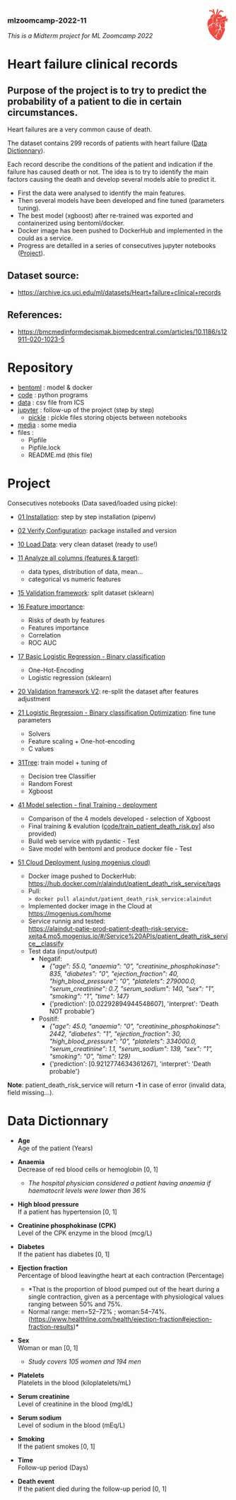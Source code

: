 <img align="right" src="media/heart.png">

### mlzoomcamp-2022-11
*This is a Midterm project for ML Zoomcamp 2022*

# Heart failure clinical records

## Purpose of the project is to try to predict the probability of a patient to die in certain circumstances.

Heart failures are a very common cause of death.

The dataset contains 299 records of patients with heart failure ([Data Dictionnary](#data-dictionnary)). 

Each record describe the conditions of the patient and indication if the failure has caused death or not.
The idea is to try to identify the main factors causing the death and develop several models able to predict it.

- First the data were analysed to identify the main features.
- Then several models have been developed and fine tuned (parameters tuning).
- The best model (xgboost) after re-trained was exported and containerized using bentoml/docker.
- Docker image has been pushed to DockerHub and implemented in the could as a service.
- Progress are detailled in a series of consecutives jupyter notebooks ([Project](#project)). 

## Dataset source: 
- https://archive.ics.uci.edu/ml/datasets/Heart+failure+clinical+records 

## References:
- https://bmcmedinformdecismak.biomedcentral.com/articles/10.1186/s12911-020-1023-5


 

# Repository
- [bentoml](/bentoml/) :  model & docker
- [code](/code/) : python programs
- [data](/data/) : csv file from ICS
- [jupyter](/jupyter/) : follow-up of the project (step by step)
    - [pickle](/jupyter/pickle/) : pickle files storing objects between notebooks
- [media](/media/) : some media
- files : 
    - Pipfile
    - Pipfile.lock 
    - README.md (this file)


# Project
Consecutives notebooks (Data saved/loaded using picke):

- [01 Installation](/jupyter/01%20installation.md): step by step installation (pipenv)

- [02 Verify Configuration](/jupyter/02%20Verify%20Configuration.ipynb): package installed and version 
    
- [10 Load Data](jupyter/10%20Load%20Data.ipynb): very clean dataset (ready to use!)

- [11 Analyze all columns (features & target)](jupyter/11%20Analyze%20all%20columns%20(features%20&%20target).ipynb): 
    - data types, distribution of data, mean...
    - categorical vs numeric features    

- [15 Validation framework](jupyter/15%20Validation%20framework.ipynb): split dataset (sklearn)

- [16 Feature importance](jupyter/16%20Feature%20importance.ipynb): 
    - Risks of death by features
    - Features importance
    - Correlation
    - ROC AUC    

- [17 Basic Logistic Regression - Binary classification](jupyter/17%20Basic%20Logistic%20Regression%20-%20Binary%20classification.ipynb)
    - One-Hot-Encoding
    - Logistic regression (sklearn)     

- [20 Validation framework V2](jupyter/20%20Validation%20framework%20V2.ipynb): re-split the dataset after features adjustment    


- [21 Logistic Regression - Binary classification Optimization](jupyter/21%20Logistic%20Regression%20-%20Binary%20classification%20Optimization.ipynb): fine tune parameters
    - Solvers
    - Feature scaling + One-hot-encoding
    - C values

- [31Tree](jupyter/31Tree.ipynb): train model + tuning of
    - Decision tree Classifier
    - Random Forest
    - Xgboost   

- [41 Model selection - final Training - deployment](jupyter/41%20Model%20selection%20-%20final%20Training%20-%20deployment.ipynb)
    - Comparison of the 4 models developed - selection of Xgboost
    - Final training & evalution ([code/train_patient_death_risk.py](code/train_patient_death_risk.py)] also provided)
    - Build web service with pydantic - Test 
    - Save model with bentoml and produce docker file - Test   

- [51 Cloud Deployment (using mogenius cloud)](jupyter/51%20Cloud%20Deployment%20(using%20mogenius%20cloud).ipynb)
    - Docker image pushed to DockerHub:       
        https://hub.docker.com/r/alaindut/patient_death_risk_service/tags
    - Pull:      
        ```> docker pull alaindut/patient_death_risk_service:alaindut```
    - Implemented docker image in the Cloud at https://mogenius.com/home
    - Service runnig and tested:      
        https://alaindut-patie-prod-patient-death-risk-service-xejta4.mo5.mogenius.io/#/Service%20APIs/patient_death_risk_service__classify
    - Test data (input/output)
    	- Negatif: 
    		- *{"age": 55.0, "anaemia": "0", "creatinine_phosphokinase": 835, "diabetes": "0", "ejection_fraction": 40, "high_blood_pressure": "0", "platelets": 279000.0, "serum_creatinine": 0.7, "serum_sodium": 140, "sex": "1", "smoking": "1", "time": 147}*
    		- {'prediction': [0.02292894944548607], 'interpret': 'Death NOT probable'}
    	- Positif: 
    		- *{"age": 45.0, "anaemia": "0", "creatinine_phosphokinase": 2442, "diabetes": "1", "ejection_fraction": 30, "high_blood_pressure": "0", "platelets": 334000.0, "serum_creatinine": 1.1, "serum_sodium": 139, "sex": "1", "smoking": "0", "time": 129}*
    		- {'prediction': [0.9212774634361267], 'interpret': 'Death probable'}

**Note**: patient_death_risk_service will return **-1** in case of error (invalid data, field missing...).


# Data Dictionnary

- **Age**     	
Age of the patient (Years)

- **Anaemia**  
Decrease of red blood cells or hemoglobin [0, 1] 
   - *The hospital physician considered a patient having anaemia if haematocrit levels were lower than 36%*

- **High blood pressure**  	
If a patient has hypertension [0, 1]	

- **Creatinine phosphokinase (CPK)**  
Level of the CPK enzyme in the blood (mcg/L)
	 	 	 
- **Diabetes**  	
If the patient has diabetes	[0, 1]

- **Ejection fraction**  	
Percentage of blood leavingthe heart at each contraction (Percentage)
    - *That is the proportion of blood pumped out of the heart during a single contraction, given as a percentage with physiological values ranging between 50% and 75%.
    - Normal range: men=52–72% ; woman:54–74%. (https://www.healthline.com/health/ejection-fraction#ejection-fraction-results)* 

- **Sex**  
Woman or man [0, 1]
    - *Study covers 105 women and 194 men*

- **Platelets**  
Platelets in the blood (kiloplatelets/mL)

- **Serum creatinine**  	
Level of creatinine in the blood (mg/dL)	

- **Serum sodium**  	
Level of sodium in the blood (mEq/L)  

- **Smoking**  
If the patient smokes [0, 1]	

- **Time**  	
Follow-up period (Days)   

- **Death event**  
If the patient died during the follow-up period	[0, 1]




